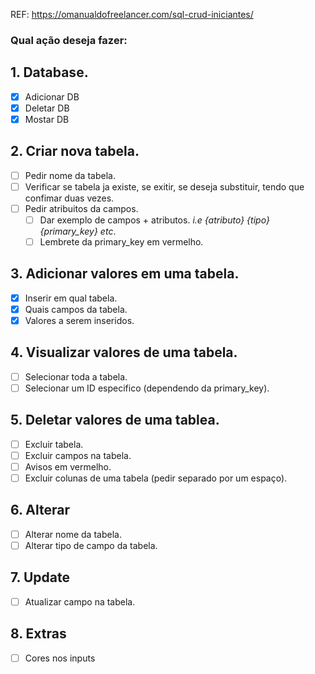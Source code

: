 REF: https://omanualdofreelancer.com/sql-crud-iniciantes/

### Qual ação deseja fazer:<br>

## 1. Database.
- [X] Adicionar DB
- [X] Deletar DB
- [X] Mostar DB

## 2. Criar nova tabela. <br>
- [ ] Pedir nome da tabela.
- [ ] Verificar se tabela ja existe, se exitir, se deseja substituir, tendo que confimar duas vezes.
- [ ] Pedir atribuitos da campos.
    - [ ] Dar exemplo de campos + atributos. <i>i.e {atributo} {tipo} {primary_key} etc</i>.
    - [ ] Lembrete da primary_key em vermelho.

## 3. Adicionar valores em uma tabela.
- [X] Inserir em qual tabela.
- [X] Quais campos da tabela. 
- [X] Valores a serem inseridos. 

## 4. Visualizar valores de uma tabela.
- [ ] Selecionar toda a tabela. 
- [ ] Selecionar um ID especifico (dependendo da primary_key). 

## 5. Deletar valores de uma tablea.
- [ ] Excluir tabela.
- [ ] Excluir campos na tabela.
- [ ] Avisos em vermelho. 
- [ ] Excluir colunas de uma tabela (pedir separado por um espaço). 

## 6. Alterar
- [ ] Alterar nome da tabela.
- [ ] Alterar tipo de campo da tabela.

## 7. Update
- [ ] Atualizar campo na tabela.

## 8. Extras
- [ ] Cores nos inputs